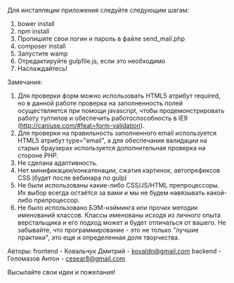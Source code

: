 Для инсталляции приложения следуйте следующим шагам:

1) bower install
2) npm install
3) Пропишите свои логин и пароль в файле send_mail.php
4) composer install
5) Запустите wamp
6) Отредактируйте gulpfile.js, если это необходимо
7) Наслаждайтесь!

Замечания:
1. Для проверки форм можно использовать HTML5 атрибут required, но в данной работе проверка на заполненность полей осуществляется при помощи javascript, чтобы продемонстрировать работу тултипов и обеспечить работоспособность в IE9 (http://caniuse.com/#feat=form-validation).
2. Для проверки на правильность заполненного email используется HTML5 атрибут type="email", а для обеспечания валидации на старых браузерах используется дополнительная проверка на стороне PHP. 
3. Не сделана адаптивность.
4. Нет минификации/конкатенации, сжатия картинок, автопрефиксов CSS (будет после вебинара по gulp)
5. Не были использованы какие-либо CSS/JS/HTML препроцессоры. Их выбор всегда остаётся за вами и мы не будем навязывать какой-либо препроцессор.
6. Не было использовано БЭМ-нэйминга или прочих методик именований классов. Классы именованы исходя из личного опыта верстальщика и его подход может и будет отличаться от вашего. Не забывайте, что программирование - это не только "лучшие практики", это еще и определенная доля творчества.

Авторы:
frontend - Ковальчук Дмитрий - kovaldn@gmail.com
backend - Голомазов Антон - cesear8@gmail.com

Высылайте свои идеи и пожелания!